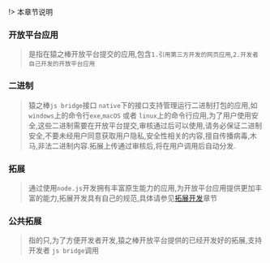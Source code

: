 !> 本章节说明

### 开放平台应用

> 是指在猿之棒开放平台提交的应用,包含`1.引用第三方开发的网页应用`,`2.开发者自己开发的开放平台应用`

### 二进制

> 猿之棒`js bridge`接口 `native`下的接口支持管理运行二进制打包的应用,如`windows`上的命令行`exe`,`macOS` 或者 `linux`上的命令行应用,为了用户使用安全,这些二进制需要在开放平台提交,审核通过后可以使用,请务必保证二进制安全,不要未经用户同意获取用户隐私,安全性相关的内容,擅自传播病毒,木马,非法二进制内容.拓展上传通过审核后,将在用户调用后自动分发.

### 拓展

> 通过使用`node.js`开发拥有丰富原生能力的应用,为开放平台应用提供更加丰富的能力,拓展开发具有自己的规范,具体请参见[拓展开发](/#/extension-develop/default ':ignore')章节

### 公共拓展

> 指的只,为了方便开发者开发,猿之棒开放平台提供的已经开发好的拓展,支持开发者 `js bridge`调用
